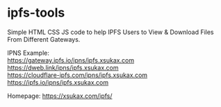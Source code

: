 # ipfs-tools
Simple HTML CSS JS code to help IPFS Users to View &amp; Download Files From Different Gateways.

IPNS Example:<br />
https://gateway.ipfs.io/ipns/ipfs.xsukax.com<br />
https://dweb.link/ipns/ipfs.xsukax.com<br />
https://cloudflare-ipfs.com/ipns/ipfs.xsukax.com<br />
https://ipfs.io/ipns/ipfs.xsukax.com

Homepage: https://xsukax.com/ipfs/
